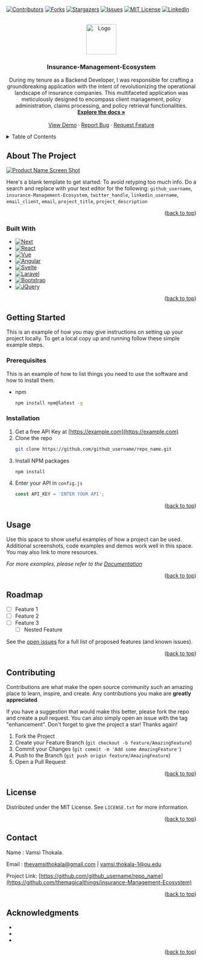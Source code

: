 

<!-- Improved compatibility of back to top link: See: https://github.com/othneildrew/Best-README-Template/pull/73 -->
<a name="readme-top"></a>




[![Contributors][contributors-shield]][contributors-url]
[![Forks][forks-shield]][forks-url]
[![Stargazers][stars-shield]][stars-url]
[![Issues][issues-shield]][issues-url]
[![MIT License][license-shield]][license-url]
[![LinkedIn][linkedin-shield]][linkedin-url]



<!-- PROJECT LOGO -->
<br />
<div align="center">
  <a href="https://github.com/themagicalthings/insurance-Management-Ecosystem">
    <img src="images/logo.png" alt="Logo" width="80" height="80">
  </a>

<h3 align="center">Insurance-Management-Ecosystem</h3>

  <p align="center">
    During my tenure as a Backend Developer, I was responsible for crafting a groundbreaking application with the intent of revolutionizing the operational landscape of insurance companies. This multifaceted application was meticulously designed to encompass client management, policy administration, claims processing, and policy retrieval functionalities.
    <br />
    <a href="https://github.com/themagicalthings/insurance-Management-Ecosystem"><strong>Explore the docs »</strong></a>
    <br />
    <br />
    <a href="https://github.com/themagicalthings/insurance-Management-Ecosystem">View Demo</a>
    ·
    <a href="https://github.com/themagicalthings/insurance-Management-Ecosystem/issues">Report Bug</a>
    ·
    <a href="https://github.com/themagicalthings/insurance-Management-Ecosystem/issues">Request Feature</a>
  </p>
</div>



<!-- TABLE OF CONTENTS -->
<details>
  <summary>Table of Contents</summary>
  <ol>
    <li>
      <a href="#about-the-project">About The Project</a>
      <ul>
        <li><a href="#built-with">Built With</a></li>
      </ul>
    </li>
    <li>
      <a href="#getting-started">Getting Started</a>
      <ul>
        <li><a href="#prerequisites">Prerequisites</a></li>
        <li><a href="#installation">Installation</a></li>
      </ul>
    </li>
    <li><a href="#usage">Usage</a></li>
    <li><a href="#roadmap">Roadmap</a></li>
    <li><a href="#contributing">Contributing</a></li>
    <li><a href="#license">License</a></li>
    <li><a href="#contact">Contact</a></li>
    <li><a href="#acknowledgments">Acknowledgments</a></li>
    <!-- Add the new dropdown item here -->
    <li>
      <details>
        <summary>Additional Files</summary>
        <ul>
          <li>1. controller: ClaimController.java, ClientPolicyController.java, ClientController.java, PolicyController.java</li>
          <li>2. entity: Claim.java, ClientPolicy.java, Clients.java, Policy.java (and so on)</li>
        </ul>
      </details>
    </li>
  </ol>
</details>




<!-- ABOUT THE PROJECT -->
## About The Project

[![Product Name Screen Shot][product-screenshot]](https://example.com)

Here's a blank template to get started: To avoid retyping too much info. Do a search and replace with your text editor for the following: `github_username`, `insurance-Management-Ecosystem`, `twitter_handle`, `linkedin_username`, `email_client`, `email`, `project_title`, `project_description`

<p align="right">(<a href="#readme-top">back to top</a>)</p>



### Built With

* [![Next][Next.js]][Next-url]
* [![React][React.js]][React-url]
* [![Vue][Vue.js]][Vue-url]
* [![Angular][Angular.io]][Angular-url]
* [![Svelte][Svelte.dev]][Svelte-url]
* [![Laravel][Laravel.com]][Laravel-url]
* [![Bootstrap][Bootstrap.com]][Bootstrap-url]
* [![JQuery][JQuery.com]][JQuery-url]

<p align="right">(<a href="#readme-top">back to top</a>)</p>



<!-- GETTING STARTED -->
## Getting Started

This is an example of how you may give instructions on setting up your project locally.
To get a local copy up and running follow these simple example steps.

### Prerequisites

This is an example of how to list things you need to use the software and how to install them.
* npm
  ```sh
  npm install npm@latest -g
  ```

### Installation

1. Get a free API Key at [https://example.com](https://example.com)
2. Clone the repo
   ```sh
   git clone https://github.com/github_username/repo_name.git
   ```
3. Install NPM packages
   ```sh
   npm install
   ```
4. Enter your API in `config.js`
   ```js
   const API_KEY = 'ENTER YOUR API';
   ```

<p align="right">(<a href="#readme-top">back to top</a>)</p>



<!-- USAGE EXAMPLES -->
## Usage

Use this space to show useful examples of how a project can be used. Additional screenshots, code examples and demos work well in this space. You may also link to more resources.

_For more examples, please refer to the [Documentation](https://example.com)_

<p align="right">(<a href="#readme-top">back to top</a>)</p>



<!-- ROADMAP -->
## Roadmap

- [ ] Feature 1
- [ ] Feature 2
- [ ] Feature 3
    - [ ] Nested Feature

See the [open issues](https://github.com/themagicalthings/insurance-Management-Ecosystem/issues) for a full list of proposed features (and known issues).

<p align="right">(<a href="#readme-top">back to top</a>)</p>



<!-- CONTRIBUTING -->
## Contributing

Contributions are what make the open source community such an amazing place to learn, inspire, and create. Any contributions you make are **greatly appreciated**.

If you have a suggestion that would make this better, please fork the repo and create a pull request. You can also simply open an issue with the tag "enhancement".
Don't forget to give the project a star! Thanks again!

1. Fork the Project
2. Create your Feature Branch (`git checkout -b feature/AmazingFeature`)
3. Commit your Changes (`git commit -m 'Add some AmazingFeature'`)
4. Push to the Branch (`git push origin feature/AmazingFeature`)
5. Open a Pull Request

<p align="right">(<a href="#readme-top">back to top</a>)</p>



<!-- LICENSE -->
## License

Distributed under the MIT License. See `LICENSE.txt` for more information.

<p align="right">(<a href="#readme-top">back to top</a>)</p>



<!-- CONTACT -->
## Contact

Name : Vamsi Thokala.

Email : thevamsithokala@gmail.com | vamsi.thokala-1@ou.edu

Project Link: [https://github.com/github_username/repo_name](https://github.com/themagicalthings/insurance-Management-Ecosystem)

<p align="right">(<a href="#readme-top">back to top</a>)</p>



<!-- ACKNOWLEDGMENTS -->
## Acknowledgments

* []()
* []()
* []()

<p align="right">(<a href="#readme-top">back to top</a>)</p>



<!-- MARKDOWN LINKS & IMAGES -->
<!-- https://www.markdownguide.org/basic-syntax/#reference-style-links -->
[contributors-shield]: https://img.shields.io/github/contributors/themagicalthings/insurance-Management-Ecosystem.svg?style=for-the-badge
[contributors-url]: https://github.com/themagicalthings/insurance-Management-Ecosystem/graphs/contributors
[forks-shield]: https://img.shields.io/github/forks/themagicalthings/insurance-Management-Ecosystem.svg?style=for-the-badge
[forks-url]: https://github.com/themagicalthings/insurance-Management-Ecosystem/network/members
[stars-shield]: https://img.shields.io/github/stars/themagicalthings/insurance-Management-Ecosystem.svg?style=for-the-badge
[stars-url]: https://github.com/themagicalthings/insurance-Management-Ecosystem/stargazers
[issues-shield]: https://img.shields.io/github/issues/themagicalthings/insurance-Management-Ecosystem.svg?style=for-the-badge
[issues-url]: https://github.com/themagicalthings/insurance-Management-Ecosystem/issues
[license-shield]: https://img.shields.io/github/license/themagicalthings/insurance-Management-Ecosystem.svg?style=for-the-badge
[license-url]: https://github.com/themagicalthings/insurance-Management-Ecosystem/blob/master/LICENSE.txt
[linkedin-shield]: https://img.shields.io/badge/-LinkedIn-black.svg?style=for-the-badge&logo=linkedin&colorB=555
[linkedin-url]: https://www.linkedin.com/in/vamsi-thokala
[product-screenshot]: images/screenshot.png
[Next.js]: https://img.shields.io/badge/next.js-000000?style=for-the-badge&logo=nextdotjs&logoColor=white
[Next-url]: https://nextjs.org/
[React.js]: https://img.shields.io/badge/React-20232A?style=for-the-badge&logo=react&logoColor=61DAFB
[React-url]: https://reactjs.org/
[Vue.js]: https://img.shields.io/badge/Vue.js-35495E?style=for-the-badge&logo=vuedotjs&logoColor=4FC08D
[Vue-url]: https://vuejs.org/
[Angular.io]: https://img.shields.io/badge/Angular-DD0031?style=for-the-badge&logo=angular&logoColor=white
[Angular-url]: https://angular.io/
[Svelte.dev]: https://img.shields.io/badge/Svelte-4A4A55?style=for-the-badge&logo=svelte&logoColor=FF3E00
[Svelte-url]: https://svelte.dev/
[Laravel.com]: https://img.shields.io/badge/Laravel-FF2D20?style=for-the-badge&logo=laravel&logoColor=white
[Laravel-url]: https://laravel.com
[Bootstrap.com]: https://img.shields.io/badge/Bootstrap-563D7C?style=for-the-badge&logo=bootstrap&logoColor=white
[Bootstrap-url]: https://getbootstrap.com
[JQuery.com]: https://img.shields.io/badge/jQuery-0769AD?style=for-the-badge&logo=jquery&logoColor=white
[JQuery-url]: https://jquery.com 
